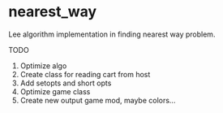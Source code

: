 # nearest_way
Lee algorithm implementation in finding nearest way problem.

TODO
1) Optimize algo
2) Create class for reading cart from host
3) Add setopts and short opts
4) Optimize game class
5) Create new output game mod, maybe colors...
